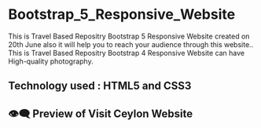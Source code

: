 # Bootstrap_5_Responsive_Website
This is Travel Based Repositry Bootstrap 5 Responsive Website created on 20th June also it will help you to reach your audience through this website.. This is Travel Based Repositry Bootstrap 4 Responsive Website can have High-quality photography.

## Technology used : HTML5 and CSS3

## 👁️‍🗨️ Preview of Visit Ceylon Website



